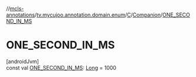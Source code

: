 //[mcls-annotations](../../../../index.md)/[tv.mycujoo.annotation.domain.enum](../../index.md)/[C](../index.md)/[Companion](index.md)/[ONE_SECOND_IN_MS](-o-n-e_-s-e-c-o-n-d_-i-n_-m-s.md)

# ONE_SECOND_IN_MS

[androidJvm]\
const val [ONE_SECOND_IN_MS](-o-n-e_-s-e-c-o-n-d_-i-n_-m-s.md): [Long](https://kotlinlang.org/api/latest/jvm/stdlib/kotlin/-long/index.html) = 1000
